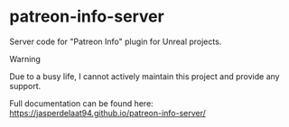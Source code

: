 # patreon-info-server
Server code for "Patreon Info" plugin for Unreal projects.

> [!WARNING]  
> Due to a busy life, I cannot actively maintain this project and provide any support.

Full documentation can be found here: https://jasperdelaat94.github.io/patreon-info-server/